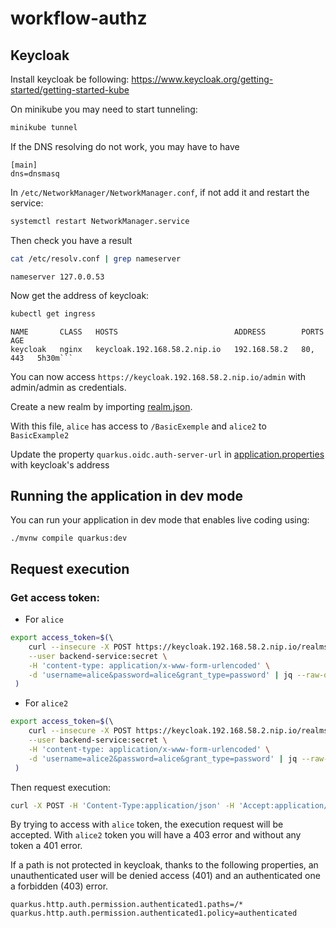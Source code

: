 # workflow-authz

## Keycloak
Install keycloak be following: https://www.keycloak.org/getting-started/getting-started-kube

On minikube you may need to start tunneling:
```bash
minikube tunnel 
```

If the DNS resolving do not work, you may have to have 
```
[main]
dns=dnsmasq
```
In `/etc/NetworkManager/NetworkManager.conf`, if not add it and restart the service:
```bash
systemctl restart NetworkManager.service
```
Then check you have a result 
```bash
cat /etc/resolv.conf | grep nameserver
```
```
nameserver 127.0.0.53
```

Now get the address of keycloak:
```bash
kubectl get ingress
```
```
NAME       CLASS   HOSTS                          ADDRESS        PORTS     AGE
keycloak   nginx   keycloak.192.168.58.2.nip.io   192.168.58.2   80, 443   5h30m```
```

You can now access `https://keycloak.192.168.58.2.nip.io/admin` with admin/admin as credentials. 

Create a new realm by importing [realm.json](realm.json).

With this file, `alice` has access to `/BasicExemple` and `alice2` to `BasicExample2`

Update the property `quarkus.oidc.auth-server-url` in  [application.properties](src%2Fmain%2Fresources%2Fapplication.properties) with keycloak's address
## Running the application in dev mode

You can run your application in dev mode that enables live coding using:
```shell script
./mvnw compile quarkus:dev
```

## Request execution
### Get access token:
- For `alice`
```bash
export access_token=$(\                                                                                                                                               
    curl --insecure -X POST https://keycloak.192.168.58.2.nip.io/realms/quarkus/protocol/openid-connect/token \
    --user backend-service:secret \
    -H 'content-type: application/x-www-form-urlencoded' \
    -d 'username=alice&password=alice&grant_type=password' | jq --raw-output '.access_token' \
 )
```
- For `alice2`
```bash
export access_token=$(\                                                                                                                                               
    curl --insecure -X POST https://keycloak.192.168.58.2.nip.io/realms/quarkus/protocol/openid-connect/token \
    --user backend-service:secret \
    -H 'content-type: application/x-www-form-urlencoded' \
    -d 'username=alice2&password=alice&grant_type=password' | jq --raw-output '.access_token' \
 )
```

Then request execution:
```bash
curl -X POST -H 'Content-Type:application/json' -H 'Accept:application/json' -d '{}'    http://localhost:8080/BasicExample -H "Authorization: Bearer "$access_token -v
```

By trying to access with `alice` token, the execution request will be accepted. With `alice2` token you will have a 403 error and without any token a 401 error.

If a path is not protected in keycloak, thanks to the following properties, an unauthenticated user will be denied access (401) and an authenticated one a forbidden (403) error.
```
quarkus.http.auth.permission.authenticated1.paths=/*
quarkus.http.auth.permission.authenticated1.policy=authenticated
```